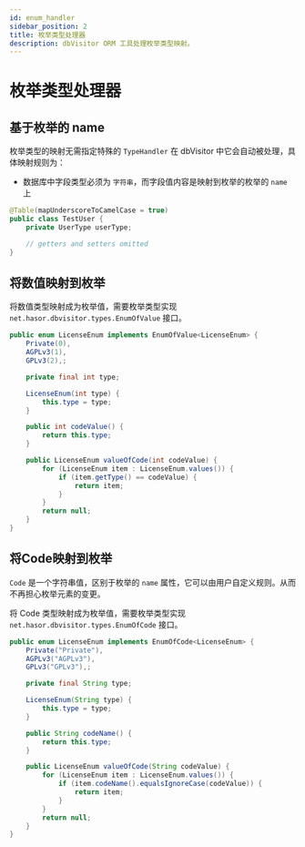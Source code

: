 ```yaml
---
id: enum_handler
sidebar_position: 2
title: 枚举类型处理器
description: dbVisitor ORM 工具处理枚举类型映射。
---
```


# 枚举类型处理器

## 基于枚举的 name

枚举类型的映射无需指定特殊的 `TypeHandler` 在 dbVisitor 中它会自动被处理，具体映射规则为：
- 数据库中字段类型必须为 `字符串`，而字段值内容是映射到枚举的枚举的 `name` 上

```java {3}
@Table(mapUnderscoreToCamelCase = true)
public class TestUser {
    private UserType userType;

    // getters and setters omitted
}
```

## 将数值映射到枚举

将数值类型映射成为枚举值，需要枚举类型实现 `net.hasor.dbvisitor.types.EnumOfValue` 接口。

```java
public enum LicenseEnum implements EnumOfValue<LicenseEnum> {
    Private(0),
    AGPLv3(1),
    GPLv3(2),;

    private final int type;

    LicenseEnum(int type) {
        this.type = type;
    }

    public int codeValue() {
        return this.type;
    }

    public LicenseEnum valueOfCode(int codeValue) {
        for (LicenseEnum item : LicenseEnum.values()) {
            if (item.getType() == codeValue) {
                return item;
            }
        }
        return null;
    }
}
```

## 将Code映射到枚举

`Code` 是一个字符串值，区别于枚举的 `name` 属性，它可以由用户自定义规则。从而不再担心枚举元素的变更。

将 Code 类型映射成为枚举值，需要枚举类型实现 `net.hasor.dbvisitor.types.EnumOfCode` 接口。

```java
public enum LicenseEnum implements EnumOfCode<LicenseEnum> {
    Private("Private"),
    AGPLv3("AGPLv3"),
    GPLv3("GPLv3"),;

    private final String type;

    LicenseEnum(String type) {
        this.type = type;
    }

    public String codeName() {
        return this.type;
    }

    public LicenseEnum valueOfCode(String codeValue) {
        for (LicenseEnum item : LicenseEnum.values()) {
            if (item.codeName().equalsIgnoreCase(codeValue)) {
                return item;
            }
        }
        return null;
    }
}
```